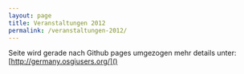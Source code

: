 ```yaml
---
layout: page
title: Veranstaltungen 2012
permalink: /veranstaltungen-2012/
---
```


Seite wird gerade nach Github pages umgezogen mehr details unter:
[http://germany.osgiusers.org/]()